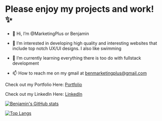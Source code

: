 # Please enjoy my projects and work! ✨

- 👋 Hi, I’m @MarketingPlus or Benjamin
- 👀 I’m interested in developing high quality and interesting websites that include top notch UX/UI designs. I also like swimming 
- 🌱 I’m currently learning everything there is too do with fullstack development

- 📫 How to reach me on my gmail at benmarketingplus@gmail.com



Check out my Portfolio Here: [Portfolio](https://marketingplus.github.io/professional-portfolio/)

Check out my LinkedIn Here: [LinkedIn](https://www.linkedin.com/in/benjamin-wilson-a72b69204/)

[![Benjamin's GitHub stats](https://github-readme-stats.vercel.app/api?username=marketingplus)](https://github.com/marketingplus/github-readme-stats)

[![Top Langs](https://github-readme-stats.vercel.app/api/top-langs/?username=marketingplus&layout=compact)](https://github.com/marketingplus/github-readme-stats)


